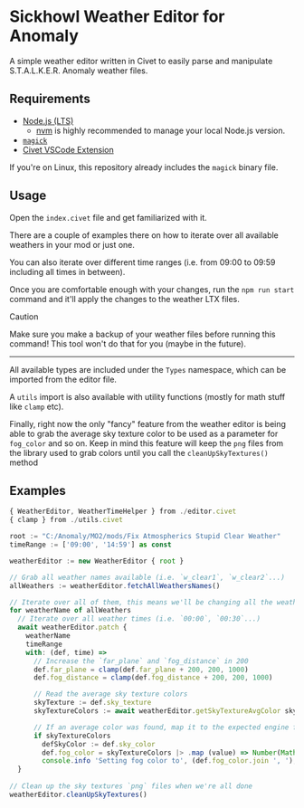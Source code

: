# Sickhowl Weather Editor for Anomaly

A simple weather editor written in Civet to easily parse and manipulate S.T.A.L.K.E.R. Anomaly weather files.

## Requirements

- [Node.js (LTS)](https://nodejs.org/en)
  - [nvm](https://github.com/nvm-sh/nvm) is highly recommended to manage your local Node.js version.
- [`magick`](https://imagemagick.org/script/download.php#:~:text=an%20iOS%20application.-,Windows%20Binary%20Release,-ImageMagick%20runs%20on)
- [Civet VSCode Extension](https://civet.dev/integrations#vscode)

If you're on Linux, this repository already includes the `magick` binary file.

## Usage

Open the `index.civet` file and get familiarized with it.

There are a couple of examples there on how to iterate over all available weathers in your mod or just one.

You can also iterate over different time ranges (i.e. from 09:00 to 09:59 including all times in between).

Once you are comfortable enough with your changes, run the `npm run start` command and it'll apply the changes to the weather LTX files.

> [!CAUTION]
> Make sure you make a backup of your weather files before running this command!
> This tool won't do that for you (maybe in the future).

---

All available types are included under the `Types` namespace, which can be imported from the editor file.

A `utils` import is also available with utility functions (mostly for math stuff like `clamp` etc).

Finally, right now the only "fancy" feature from the weather editor is being able to grab the average sky texture color to be used as a parameter for `fog_color` and so on. Keep in mind this feature will keep the `png` files from the library used to grab colors until you call the `cleanUpSkyTextures()` method

## Examples

```ts
{ WeatherEditor, WeatherTimeHelper } from ./editor.civet
{ clamp } from ./utils.civet

root := "C:/Anomaly/MO2/mods/Fix Atmospherics Stupid Clear Weather"
timeRange := ['09:00', '14:59'] as const

weatherEditor := new WeatherEditor { root }

// Grab all weather names available (i.e. `w_clear1`, `w_clear2`...)
allWeathers := weatherEditor.fetchAllWeathersNames()

// Iterate over all of them, this means we'll be changing all the weather files
for weatherName of allWeathers
  // Iterate over all weather times (i.e. `00:00`, `00:30`...)
  await weatherEditor.patch {
    weatherName
    timeRange
    with: (def, time) =>
      // Increase the `far_plane` and `fog_distance` in 200
      def.far_plane = clamp(def.far_plane + 200, 200, 1000)
      def.fog_distance = clamp(def.fog_distance + 200, 200, 1000)

      // Read the average sky texture colors
      skyTexture := def.sky_texture
      skyTextureColors := await weatherEditor.getSkyTextureAvgColor skyTexture

      // If an average color was found, map it to the expected engine format and used them as the `fog_color`
      if skyTextureColors
        defSkyColor := def.sky_color
        def.fog_color = skyTextureColors |> .map (value) => Number(Math.max(0.01, value - 0.1).toFixed(2))
        console.info 'Setting fog color to', (def.fog_color.join ', '), 'for', skyTexture
  }
  
// Clean up the sky textures `png` files when we're all done
weatherEditor.cleanUpSkyTextures()
```
